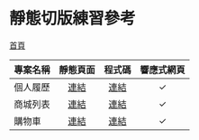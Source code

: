 # 靜態切版練習參考

[首頁](https://weixuan-tiab.github.io/TIAB_project/)

| 專案名稱 | 靜態頁面 | 程式碼 | 響應式網頁 |
| :-- | :--: | :--: | :--: |
| 個人履歷 | [連結](https://weixuan-tiab.github.io/TIAB_project/<my_resume>/) | [連結](./docs/<my_resume>/) | ✓ |
| 商城列表 | [連結](https://weixuan-tiab.github.io/TIAB_project/<pet-product>/) | [連結](./docs/<pet-product>/) | ✓ |
| 購物車 | [連結](https://weixuan-tiab.github.io/TIAB_project/<pet-cart>/) | [連結](./docs/<pet-cart>/) | ✓ |
